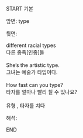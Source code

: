 START
기본

앞면:
type


뒷면:
<div>different racial types </div><div>다른 종족[인종]들</div><div><br></div><div><div>She’s the artistic type. </div><div>그녀는 예술가 타입이다.</div></div><div><br></div><div><div>How fast can you type? </div><div>타자를 얼마나 빨리 칠 수 있나요?</div></div><div><br></div><div>유형 , 타자를 치다</div>


해석:
<!--ID: 1746614454889-->
END
